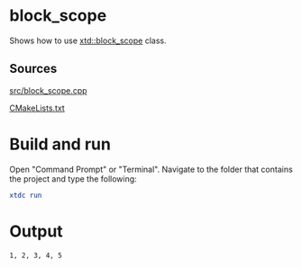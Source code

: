 # block_scope

Shows how to use [xtd::block_scope](https://codedocs.xyz/gammasoft71/xtd/block__scope_8h.html) class.

## Sources

[src/block_scope.cpp](src/block_scope.cpp)

[CMakeLists.txt](CMakeLists.txt)

# Build and run

Open "Command Prompt" or "Terminal". Navigate to the folder that contains the project and type the following:

```cmake
xtdc run
```

# Output

```
1, 2, 3, 4, 5
```
